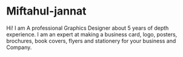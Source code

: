 # Miftahul-jannat
Hi! I am A professional Graphics Designer about 5 years of depth experience. I am an expert at making a business card, logo, posters, brochures, book covers, flyers and stationery for your business and Company.

